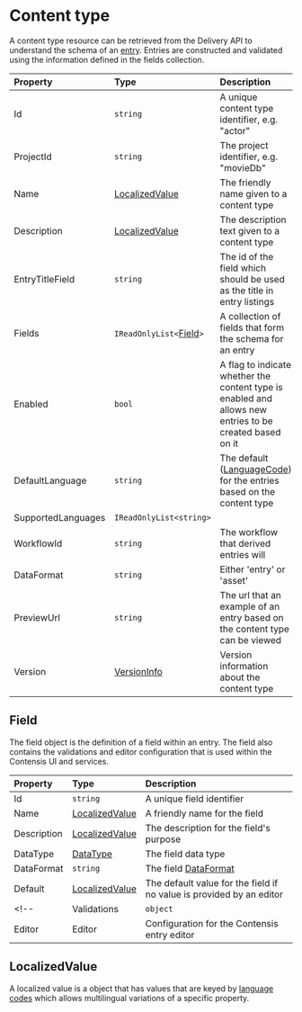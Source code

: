 # Content type

A content type resource can be retrieved from the Delivery API to understand the schema of an [entry](./entry.md). Entries are constructed and validated using the information defined in the fields collection.

| Property | Type | Description |
| :------- | :--- | :---------- |
| Id | `string` | A unique content type identifier, e.g. "actor" |
| ProjectId | `string` | The project identifier, e.g. "movieDb" |
| Name | [LocalizedValue](#localizedvalue)  | The friendly name given to a content type |
| Description | [LocalizedValue](#localizedvalue) | The description text given to a content type |
| EntryTitleField | `string`  | The id of the field which should be used as the title in entry listings |
| Fields | `IReadOnlyList<`[Field](#field)`>` | A collection of fields that form the schema for an entry |
| Enabled | `bool` | A flag to indicate whether the content type is enabled and allows new entries to be created based on it |
| DefaultLanguage | `string` | The default ([LanguageCode](/key-concepts/localization.md)) for the entries based on the content type |
| SupportedLanguages | `IReadOnlyList<string>` |  |
| WorkflowId | `string` | The workflow that derived entries will  |
| DataFormat | `string` | Either 'entry' or 'asset' |
| PreviewUrl | `string` | The url that an example of an entry based on the content type can be viewed |
| Version | [VersionInfo](/model/versioninfo.md) | Version information about the content type |

## Field

The field object is the definition of a field within an entry. The field also contains the validations and editor configuration that is used within the Contensis UI and services.

| Property | Type | Description |
| :------- | :--- | :---------- |
| Id | `string` | A unique field identifier |
| Name | [LocalizedValue](#localizedvalue) | A friendly name for the field |
| Description | [LocalizedValue](#localizedvalue) | The description for the field's purpose |
| DataType | [DataType](/key-concepts/data-types.md) | The field data type |
| DataFormat | `string` | The field [DataFormat](/key-concepts/data-formats.md) |
| Default | [LocalizedValue](#localizedvalue) | The default value for the field if no value is provided by an editor |
<!--| Validations | `object` | The validations that will be performed on the field when the entry is either created or updated |
| Editor | Editor | Configuration for the Contensis entry editor |-->

## LocalizedValue
A localized value is a object that has values that are keyed by [language codes](/key-concepts/localization.md) which allows multilingual variations of a specific property.

